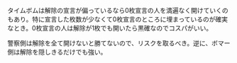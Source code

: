 タイムボムは解除の宣言が偏っているなら0枚宣言の人を満遍なく開けていくのもあり。特に宣言した枚数が少なくて0枚宣言のところに埋まっているのが確実なとき。0枚宣言の人は解除が1枚でも開いたら黒確なのでコスパがいい。

警察側は解除を全て開けないと勝てないので、リスクを取るべき。逆に、ボマー側は解除を隠しきるだけでも強い。
